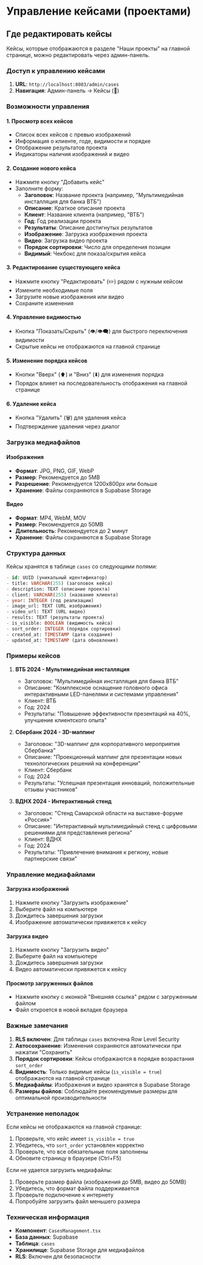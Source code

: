 # Управление кейсами (проектами)

## Где редактировать кейсы

Кейсы, которые отображаются в разделе "Наши проекты" на главной странице, можно редактировать через админ-панель.

### Доступ к управлению кейсами

1. **URL**: `http://localhost:8083/admin/cases`
2. **Навигация**: Админ-панель → Кейсы (💼)

### Возможности управления

#### 1. Просмотр всех кейсов
- Список всех кейсов с превью изображений
- Информация о клиенте, годе, видимости и порядке
- Отображение результатов проекта
- Индикаторы наличия изображений и видео

#### 2. Создание нового кейса
- Нажмите кнопку "Добавить кейс"
- Заполните форму:
  - **Заголовок**: Название проекта (например, "Мультимедийная инсталляция для банка ВТБ")
  - **Описание**: Краткое описание проекта
  - **Клиент**: Название клиента (например, "ВТБ")
  - **Год**: Год реализации проекта
  - **Результаты**: Описание достигнутых результатов
  - **Изображение**: Загрузка изображения проекта
  - **Видео**: Загрузка видео проекта
  - **Порядок сортировки**: Число для определения позиции
  - **Видимый**: Чекбокс для показа/скрытия кейса

#### 3. Редактирование существующего кейса
- Нажмите кнопку "Редактировать" (✏️) рядом с нужным кейсом
- Измените необходимые поля
- Загрузите новые изображения или видео
- Сохраните изменения

#### 4. Управление видимостью
- Кнопка "Показать/Скрыть" (👁️/👁️‍🗨️) для быстрого переключения видимости
- Скрытые кейсы не отображаются на главной странице

#### 5. Изменение порядка кейсов
- Кнопки "Вверх" (⬆️) и "Вниз" (⬇️) для изменения порядка
- Порядок влияет на последовательность отображения на главной странице

#### 6. Удаление кейса
- Кнопка "Удалить" (🗑️) для удаления кейса
- Подтверждение удаления через диалог

### Загрузка медиафайлов

#### Изображения
- **Формат**: JPG, PNG, GIF, WebP
- **Размер**: Рекомендуется до 5MB
- **Разрешение**: Рекомендуется 1200x800px или больше
- **Хранение**: Файлы сохраняются в Supabase Storage

#### Видео
- **Формат**: MP4, WebM, MOV
- **Размер**: Рекомендуется до 50MB
- **Длительность**: Рекомендуется до 2 минут
- **Хранение**: Файлы сохраняются в Supabase Storage

### Структура данных

Кейсы хранятся в таблице `cases` со следующими полями:

```sql
- id: UUID (уникальный идентификатор)
- title: VARCHAR(255) (заголовок кейса)
- description: TEXT (описание проекта)
- client: VARCHAR(255) (название клиента)
- year: INTEGER (год реализации)
- image_url: TEXT (URL изображения)
- video_url: TEXT (URL видео)
- results: TEXT (результаты проекта)
- is_visible: BOOLEAN (видимость кейса)
- sort_order: INTEGER (порядок сортировки)
- created_at: TIMESTAMP (дата создания)
- updated_at: TIMESTAMP (дата обновления)
```

### Примеры кейсов

1. **ВТБ 2024 - Мультимедийная инсталляция**
   - Заголовок: "Мультимедийная инсталляция для банка ВТБ"
   - Описание: "Комплексное оснащение головного офиса интерактивными LED-панелями и системами управления"
   - Клиент: ВТБ
   - Год: 2024
   - Результаты: "Повышение эффективности презентаций на 40%, улучшение клиентского опыта"

2. **Сбербанк 2024 - 3D-маппинг**
   - Заголовок: "3D-маппинг для корпоративного мероприятия Сбербанка"
   - Описание: "Проекционный маппинг для презентации новых технологических решений на конференции"
   - Клиент: Сбербанк
   - Год: 2024
   - Результаты: "Успешная презентация инноваций, положительные отзывы участников"

3. **ВДНХ 2024 - Интерактивный стенд**
   - Заголовок: "Стенд Самарской области на выставке-форуме «Россия»"
   - Описание: "Интерактивный мультимедийный стенд с цифровыми решениями для представления региона"
   - Клиент: ВДНХ
   - Год: 2024
   - Результаты: "Привлечение внимания к региону, новые партнерские связи"

### Управление медиафайлами

#### Загрузка изображений
1. Нажмите кнопку "Загрузить изображение"
2. Выберите файл на компьютере
3. Дождитесь завершения загрузки
4. Изображение автоматически привяжется к кейсу

#### Загрузка видео
1. Нажмите кнопку "Загрузить видео"
2. Выберите файл на компьютере
3. Дождитесь завершения загрузки
4. Видео автоматически привяжется к кейсу

#### Просмотр загруженных файлов
- Нажмите кнопку с иконкой "Внешняя ссылка" рядом с загруженным файлом
- Файл откроется в новой вкладке браузера

### Важные замечания

1. **RLS включен**: Для таблицы `cases` включена Row Level Security
2. **Автосохранение**: Изменения сохраняются автоматически при нажатии "Сохранить"
3. **Порядок сортировки**: Кейсы отображаются в порядке возрастания `sort_order`
4. **Видимость**: Только видимые кейсы (`is_visible = true`) отображаются на главной странице
5. **Медиафайлы**: Изображения и видео хранятся в Supabase Storage
6. **Размеры файлов**: Соблюдайте рекомендуемые размеры для оптимальной производительности

### Устранение неполадок

Если кейсы не отображаются на главной странице:

1. Проверьте, что кейс имеет `is_visible = true`
2. Убедитесь, что `sort_order` установлен корректно
3. Проверьте, что все обязательные поля заполнены
4. Обновите страницу в браузере (Ctrl+F5)

Если не удается загрузить медиафайлы:

1. Проверьте размер файла (изображения до 5MB, видео до 50MB)
2. Убедитесь, что формат файла поддерживается
3. Проверьте подключение к интернету
4. Попробуйте загрузить файл меньшего размера

### Техническая информация

- **Компонент**: `CasesManagement.tsx`
- **База данных**: Supabase
- **Таблица**: `cases`
- **Хранилище**: Supabase Storage для медиафайлов
- **RLS**: Включен для безопасности
